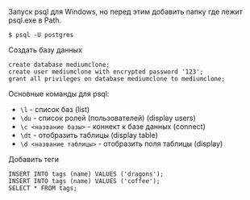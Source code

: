Запуск psql для Windows, но перед этим добавить папку где лежит psql.exe в Path.

```shell
$ psql -U postgres
```

Создать базу данных

```psql
create database mediumclone;
create user mediumclone with encrypted password '123';
grant all privileges on database mediumclone to mediumclone;
```

Основные команды для psql:

- `\l` - список баз (list)
- `\du` - список ролей (пользователей) (display users)
- `\c <название базы>` - коннект к базе данных (connect)
- `\dt` - отобразить таблицы (display table)
- `\d <название таблицы>` - отобразить поля таблицы (display)

Добавить теги

```psql
INSERT INTO tags (name) VALUES ('dragons');
INSERT INTO tags (name) VALUES ('coffee');
SELECT * FROM tags;
```

